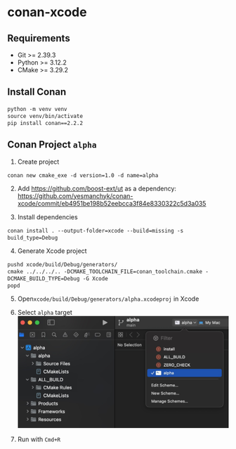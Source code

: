 # conan-xcode

## Requirements
* Git >= 2.39.3
* Python >= 3.12.2
* CMake >= 3.29.2

## Install Conan
```
python -m venv venv
source venv/bin/activate
pip install conan==2.2.2
```

## Conan Project `alpha`
1. Create project
```
conan new cmake_exe -d version=1.0 -d name=alpha
```

2. Add https://github.com/boost-ext/ut as a dependency: https://github.com/yesmanchyk/conan-xcode/commit/eb4951be198b52eebcca3f84e8330322c5d3a035

3. Install dependencies
```
conan install . --output-folder=xcode --build=missing -s build_type=Debug
```

4. Generate Xcode project
```
pushd xcode/build/Debug/generators/
cmake ../../../.. -DCMAKE_TOOLCHAIN_FILE=conan_toolchain.cmake -DCMAKE_BUILD_TYPE=Debug -G Xcode
popd
```

5. Open`xcode/build/Debug/generators/alpha.xcodeproj` in Xcode

6. Select `alpha` target
![alpha target in Xcode](img/target.png)

7. Run with `Cmd+R`
